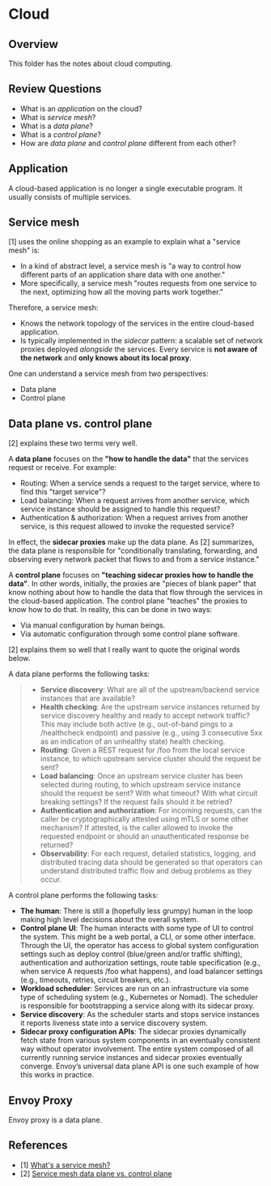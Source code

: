 # Cloud

## Overview

This folder has the notes about cloud computing.

## Review Questions

- What is an _application_ on the cloud?
- What is _service mesh_?
- What is a _data plane_?
- What is a _control plane_?
- How are _data plane_ and _control plane_ different from each other?

## Application

A cloud-based application is no longer a single executable program. It usually consists of multiple services.

## Service mesh

[1] uses the online shopping as an example to explain what a "service mesh" is:
- In a kind of abstract level, a service mesh is "a way to control how different parts of an application share data with one another."
- More specifically, a service mesh "routes requests from one service to the next, optimizing how all the moving parts work together."

Therefore, a service mesh:
- Knows the network topology of the services in the entire cloud-based application.
- Is typically implemented in the _sidecar_ pattern: a scalable set of network proxies deployed _alongside_ the services. Every service is **not aware of the network** and **only knows about its local proxy**.

One can understand a service mesh from two perspectives:
- Data plane
- Control plane

## Data plane vs. control plane

[2] explains these two terms very well.

A **data plane** focuses on the **"how to handle the data"** that the services request or receive. For example:
- Routing: When a service sends a request to the target service, where to find this "target service"?
- Load balancing: When a request arrives from another service, which service instance should be assigned to handle this request?
- Authentication & authorization: When a request arrives from another service, is this request allowed to invoke the requested service?

In effect, the **sidecar proxies** make up the data plane. As [2] summarizes, the data plane is responsible for "conditionally translating, forwarding, and observing every network packet that flows to and from a service instance."

A **control plane** focuses on **"teaching sidecar proxies how to handle the data"**. In other words, initially, the proxies are "pieces of blank paper" that know nothing about how to handle the data that flow through the services in the cloud-based application. The control plane "teaches" the proxies to know how to do that. In reality, this can be done in two ways:
- Via manual configuration by human beings.
- Via automatic configuration through some control plane software.

[2] explains them so well that I really want to quote the original words below.

A data plane performs the following tasks:

> - **Service discovery**: What are all of the upstream/backend service instances that are available?
> - **Health checking**: Are the upstream service instances returned by service discovery healthy and ready to accept network traffic? This may include both active (e.g., out-of-band pings to a /healthcheck endpoint) and passive (e.g., using 3 consecutive 5xx as an indication of an unhealthy state) health checking.
> - **Routing**: Given a REST request for /foo from the local service instance, to which upstream service cluster should the request be sent?
> - **Load balancing**: Once an upstream service cluster has been selected during routing, to which upstream service instance should the request be sent? With what timeout? With what circuit breaking settings? If the request fails should it be retried?
> - **Authentication and authorization**: For incoming requests, can the caller be cryptographically attested using mTLS or some other mechanism? If attested, is the caller allowed to invoke the requested endpoint or should an unauthenticated response be returned?
> - **Observability**: For each request, detailed statistics, logging, and distributed tracing data should be generated so that operators can understand distributed traffic flow and debug problems as they occur.

A control plane performs the following tasks:

- **The human**: There is still a (hopefully less grumpy) human in the loop making high level decisions about the overall system.
- **Control plane UI**: The human interacts with some type of UI to control the system. This might be a web portal, a CLI, or some other interface. Through the UI, the operator has access to global system configuration settings such as deploy control (blue/green and/or traffic shifting), authentication and authorization settings, route table specification (e.g., when service A requests /foo what happens), and load balancer settings (e.g., timeouts, retries, circuit breakers, etc.).
- **Workload scheduler**: Services are run on an infrastructure via some type of scheduling system (e.g., Kubernetes or Nomad). The scheduler is responsible for bootstrapping a service along with its sidecar proxy.
- **Service discovery**: As the scheduler starts and stops service instances it reports liveness state into a service discovery system.
- **Sidecar proxy configuration APIs**: The sidecar proxies dynamically fetch state from various system components in an eventually consistent way without operator involvement. The entire system composed of all currently running service instances and sidecar proxies eventually converge. Envoy’s universal data plane API is one such example of how this works in practice.

## Envoy Proxy

Envoy proxy is a data plane.

## References

- [1] [What's a service mesh?](https://www.redhat.com/en/topics/microservices/what-is-a-service-mesh)
- [2] [Service mesh data plane vs. control plane](https://blog.envoyproxy.io/service-mesh-data-plane-vs-control-plane-2774e720f7fc)
